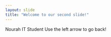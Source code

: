 ```yaml
---
layout: slide
title: "Welcome to our second slide!"
---
```

Nourah IT Student
Use the left arrow to go back!
